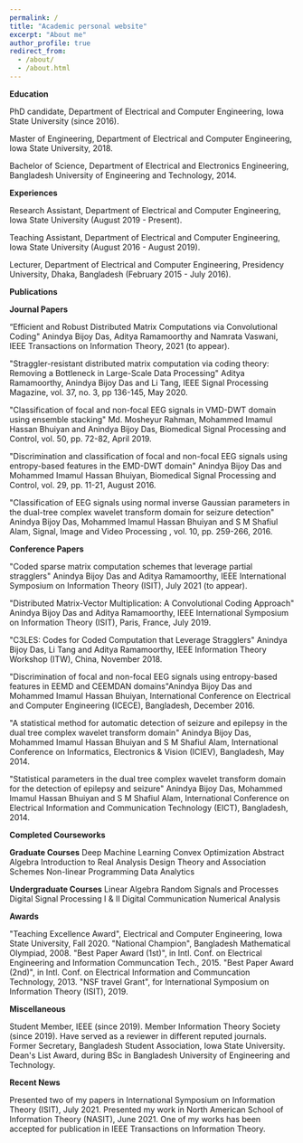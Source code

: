 ```yaml
---
permalink: /
title: "Academic personal website"
excerpt: "About me"
author_profile: true
redirect_from: 
  - /about/
  - /about.html
---
```


**Education**

PhD candidate, Department of Electrical and Computer Engineering,
Iowa State University (since 2016).

Master of Engineering, Department of Electrical and Computer Engineering,
Iowa State University, 2018.

Bachelor of Science, Department of Electrical and Electronics Engineering,
Bangladesh University of Engineering and Technology, 2014.


**Experiences**

Research Assistant, Department of Electrical and Computer Engineering,
Iowa State University (August 2019 - Present).

Teaching Assistant, Department of Electrical and Computer Engineering,
Iowa State University (August 2016 - August 2019).

Lecturer, Department of Electrical and Computer Engineering,
Presidency University, Dhaka, Bangladesh (February 2015 - July 2016).


**Publications**

**Journal Papers**

“Efficient and Robust Distributed Matrix Computations via Convolutional Coding" Anindya Bijoy Das, Aditya Ramamoorthy and Namrata Vaswani, IEEE Transactions on Information Theory, 2021 (to appear).

"Straggler-resistant distributed matrix computation via coding theory: Removing a Bottleneck in Large-Scale Data Processing" Aditya Ramamoorthy, Anindya Bijoy Das and Li Tang, IEEE Signal Processing Magazine, vol. 37, no. 3, pp 136-145, May 2020.

"Classification of focal and non-focal EEG signals in VMD-DWT domain using ensemble stacking" Md. Mosheyur Rahman, Mohammed Imamul Hassan Bhuiyan and Anindya Bijoy Das, Biomedical Signal Processing and Control, vol. 50, pp. 72-82, April 2019.

"Discrimination and classification of focal and non-focal EEG signals using entropy-based features in the EMD-DWT domain" Anindya Bijoy Das and Mohammed Imamul Hassan Bhuiyan, Biomedical Signal Processing and Control, vol. 29, pp. 11-21, August 2016.

"Classification of EEG signals using normal inverse Gaussian parameters in the dual-tree complex wavelet transform domain for seizure detection" Anindya Bijoy Das, Mohammed Imamul Hassan Bhuiyan and S M Shafiul Alam, Signal, Image and Video Processing , vol. 10, pp. 259-266, 2016.

**Conference Papers**

"Coded sparse matrix computation schemes that leverage partial stragglers" Anindya Bijoy Das and Aditya Ramamoorthy, IEEE International Symposium on Information Theory (ISIT), July 2021 (to appear).

"Distributed Matrix-Vector Multiplication: A Convolutional Coding Approach" Anindya Bijoy Das and Aditya Ramamoorthy, IEEE International Symposium on Information Theory (ISIT), Paris, France, July 2019.

"C3LES: Codes for Coded Computation that Leverage Stragglers" Anindya Bijoy Das, Li Tang and Aditya Ramamoorthy, IEEE Information Theory Workshop (ITW), China, November 2018.

"Discrimination of focal and non-focal EEG signals using entropy-based features in EEMD and CEEMDAN domains"Anindya Bijoy Das and Mohammed Imamul Hassan Bhuiyan, International Conference on Electrical and Computer Engineering (ICECE), Bangladesh, December 2016.

"A statistical method for automatic detection of seizure and epilepsy in the dual tree complex wavelet transform domain" Anindya Bijoy Das, Mohammed Imamul Hassan Bhuiyan and S M Shafiul Alam, International Conference on Informatics, Electronics & Vision (ICIEV), Bangladesh, May 2014.

"Statistical parameters in the dual tree complex wavelet transform domain for the detection of epilepsy and seizure" Anindya Bijoy Das, Mohammed Imamul Hassan Bhuiyan and S M Shafiul Alam, International Conference on Electrical Information and Communication Technology (EICT), Bangladesh, 2014.


**Completed Courseworks**

**Graduate Courses**
Deep Machine Learning
Convex Optimization
Abstract Algebra
Introduction to Real Analysis
Design Theory and Association Schemes
Non-linear Programming
Data Analytics

**Undergraduate Courses**
Linear Algebra
Random Signals and Processes
Digital Signal Processing I & II
Digital Communication
Numerical Analysis

**Awards**

"Teaching Excellence Award", Electrical and Computer Engineering, Iowa State University, Fall 2020.
"National Champion", Bangladesh Mathematical Olympiad, 2008.
"Best Paper Award (1st)", in Intl. Conf. on Electrical Engineering and Information Communcation Tech., 2015.
"Best Paper Award (2nd)", in Intl. Conf. on Electrical Information and Communcation Technology, 2013.
"NSF travel Grant", for International Symposium on Information Theory (ISIT), 2019.

**Miscellaneous**

Student Member, IEEE (since 2019).
Member Information Theory Society (since 2019).
Have served as a reviewer in different reputed journals.
Former Secretary, Bangladesh Student Association, Iowa State University.
Dean's List Award, during BSc in Bangladesh University of Engineering and Technology.

**Recent News**

Presented two of my papers in International Symposium on Information Theory (ISIT), July 2021.
Presented my work in North American School of Information Theory (NASIT), June 2021.
One of my works has been accepted for publication in IEEE Transactions on Information Theory.
